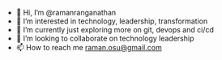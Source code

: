 - 👋 Hi, I’m @ramanranganathan
- 👀 I’m interested in technology, leadership, transformation
- 🌱 I’m currently just exploring more on git, devops and ci/cd
- 💞️ I’m looking to collaborate on technology leadership
- 📫 How to reach me raman.osu@gmail.com

<!---
raman3001/raman3001 is a ✨ special ✨ repository because its `README.md` (this file) appears on your GitHub profile.
You can click the Preview link to take a look at your changes.
--->
